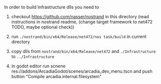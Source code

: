 In order to build Infrastructure dlls you need to 
1) checkout https://github.com/nasser/nostrand in this directory (read instructions in nostrand readme, (change target framework to net472 TODO, maybe optional check))

2) run `./nostrand/bin/x64/Release/net472/nos task/build` in current directory 

3) copy dlls from `nostrand/bin/x64/Release/net472` and `./Infrastructure` to `../Infrastructure`

4) In godot editor run scnene res://addons/ArcadiaGodot/scenes/arcadia_dev_menu.tscn and push button "Compile arcadia.internal.filesystem"
